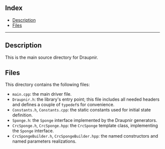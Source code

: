 ## Index

- [Description](#description)
- [Files](#files)

* * *

## Description

This is the main source directory for Draupnir.

## Files

This directory contains the following files:

- `main.cpp`: the main driver file.
- `Draupnir.h`: the library's entry point; this file includes all needed headers and defines a couple of `typedef`s for convenience.
- `Constants.h`, `Constants.cpp`: the static constants used for initial state definition.
- `Sponge.h`: the `Sponge` interface implemented by the Draupnir generators.
- `CrcSponge.h`, `CrcSponge.hpp`: the `CrcSponge` template class, implementing the `Sponge` interface.
- `CrcSpongeBuilder.h`, `CrcSpongeBuilder.hpp`: the named constructors and named parameters realizations.
